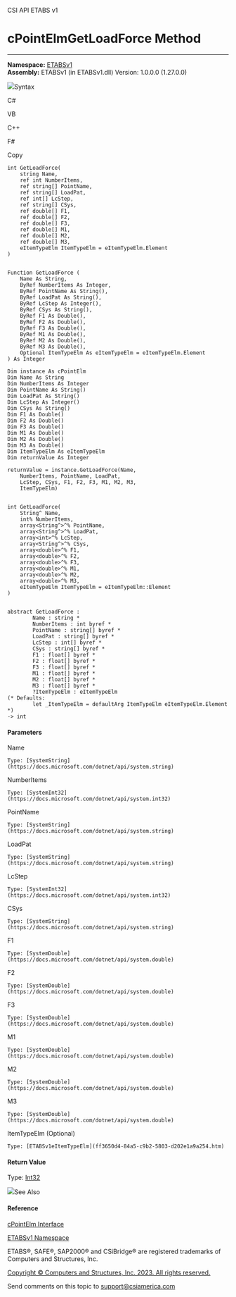 ﻿

CSI API ETABS v1

# cPointElmGetLoadForce Method  
  
---  
  
**Namespace:** [ETABSv1](2780f1b8-2033-5289-2298-1cdb2a7508d9.htm)  
**Assembly:** ETABSv1 (in ETABSv1.dll) Version: 1.0.0.0 (1.27.0.0)

![](../icons/SectionExpanded.png)Syntax

C#

VB

C++

F#

Copy

    
    
    int GetLoadForce(
    	string Name,
    	ref int NumberItems,
    	ref string[] PointName,
    	ref string[] LoadPat,
    	ref int[] LcStep,
    	ref string[] CSys,
    	ref double[] F1,
    	ref double[] F2,
    	ref double[] F3,
    	ref double[] M1,
    	ref double[] M2,
    	ref double[] M3,
    	eItemTypeElm ItemTypeElm = eItemTypeElm.Element
    )
    
    
    Function GetLoadForce ( 
    	Name As String,
    	ByRef NumberItems As Integer,
    	ByRef PointName As String(),
    	ByRef LoadPat As String(),
    	ByRef LcStep As Integer(),
    	ByRef CSys As String(),
    	ByRef F1 As Double(),
    	ByRef F2 As Double(),
    	ByRef F3 As Double(),
    	ByRef M1 As Double(),
    	ByRef M2 As Double(),
    	ByRef M3 As Double(),
    	Optional ItemTypeElm As eItemTypeElm = eItemTypeElm.Element
    ) As Integer
    
    Dim instance As cPointElm
    Dim Name As String
    Dim NumberItems As Integer
    Dim PointName As String()
    Dim LoadPat As String()
    Dim LcStep As Integer()
    Dim CSys As String()
    Dim F1 As Double()
    Dim F2 As Double()
    Dim F3 As Double()
    Dim M1 As Double()
    Dim M2 As Double()
    Dim M3 As Double()
    Dim ItemTypeElm As eItemTypeElm
    Dim returnValue As Integer
    
    returnValue = instance.GetLoadForce(Name, 
    	NumberItems, PointName, LoadPat, 
    	LcStep, CSys, F1, F2, F3, M1, M2, M3, 
    	ItemTypeElm)
    
    
    int GetLoadForce(
    	String^ Name, 
    	int% NumberItems, 
    	array<String^>^% PointName, 
    	array<String^>^% LoadPat, 
    	array<int>^% LcStep, 
    	array<String^>^% CSys, 
    	array<double>^% F1, 
    	array<double>^% F2, 
    	array<double>^% F3, 
    	array<double>^% M1, 
    	array<double>^% M2, 
    	array<double>^% M3, 
    	eItemTypeElm ItemTypeElm = eItemTypeElm::Element
    )
    
    
    abstract GetLoadForce : 
            Name : string * 
            NumberItems : int byref * 
            PointName : string[] byref * 
            LoadPat : string[] byref * 
            LcStep : int[] byref * 
            CSys : string[] byref * 
            F1 : float[] byref * 
            F2 : float[] byref * 
            F3 : float[] byref * 
            M1 : float[] byref * 
            M2 : float[] byref * 
            M3 : float[] byref * 
            ?ItemTypeElm : eItemTypeElm 
    (* Defaults:
            let _ItemTypeElm = defaultArg ItemTypeElm eItemTypeElm.Element
    *)
    -> int 
    

#### Parameters

Name

    Type: [SystemString](https://docs.microsoft.com/dotnet/api/system.string)  

NumberItems

    Type: [SystemInt32](https://docs.microsoft.com/dotnet/api/system.int32)  

PointName

    Type: [SystemString](https://docs.microsoft.com/dotnet/api/system.string)  

LoadPat

    Type: [SystemString](https://docs.microsoft.com/dotnet/api/system.string)  

LcStep

    Type: [SystemInt32](https://docs.microsoft.com/dotnet/api/system.int32)  

CSys

    Type: [SystemString](https://docs.microsoft.com/dotnet/api/system.string)  

F1

    Type: [SystemDouble](https://docs.microsoft.com/dotnet/api/system.double)  

F2

    Type: [SystemDouble](https://docs.microsoft.com/dotnet/api/system.double)  

F3

    Type: [SystemDouble](https://docs.microsoft.com/dotnet/api/system.double)  

M1

    Type: [SystemDouble](https://docs.microsoft.com/dotnet/api/system.double)  

M2

    Type: [SystemDouble](https://docs.microsoft.com/dotnet/api/system.double)  

M3

    Type: [SystemDouble](https://docs.microsoft.com/dotnet/api/system.double)  

ItemTypeElm (Optional)

    Type: [ETABSv1eItemTypeElm](ff3650d4-84a5-c9b2-5803-d202e1a9a254.htm)  

#### Return Value

Type: [Int32](https://docs.microsoft.com/dotnet/api/system.int32)

![](../icons/SectionExpanded.png)See Also

#### Reference

[cPointElm Interface](bda576bc-89c2-e0ab-1a2b-f0690e9ae4ae.htm)

[ETABSv1 Namespace](2780f1b8-2033-5289-2298-1cdb2a7508d9.htm)

ETABS®, SAFE®, SAP2000® and CSiBridge® are registered trademarks of Computers
and Structures, Inc.  

[Copyright © Computers and Structures, Inc. 2023. All rights
reserved.](http://www.csiamerica.com)

Send comments on this topic to
[support@csiamerica.com](mailto:support%40csiamerica.com?Subject=CSI%20API%20ETABS%20v1)

